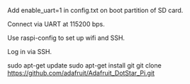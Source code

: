 Add enable_uart=1 in config.txt on boot partition of SD card.

Connect via UART at 115200 bps.

Use raspi-config to set up wifi and SSH.

Log in via SSH.

sudo apt-get update
sudo apt-get install git
git clone https://github.com/adafruit/Adafruit_DotStar_Pi.git
